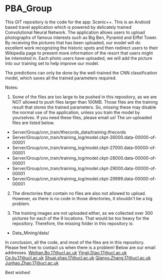 # PBA_Group
This GIT repository is the code for the app: Scenic++. This is an Android based travel application which is powered by delicately trained Convolutional Neural Network. The application allows users to upload photographs of famous interests such as Big Ben, Pyramid and Eiffel Tower. By receiving the pictures that has been uploaded, our model will do excellent work recognizing the historic spots and then redirect users to their Wikipedia page to present more information of the resort that users might be interested in. Each photo users have uploaded, we will add the picture into our training set to help improve our model.

The predictions can only be done by the well-trained the CNN classification model, which saves all the trained parameters required. 

Notes: 
1. Some of the files are too large to be pushed in this repository, as we are NOT allowed to push files larger than 100MB. Those files are the training result that stores the trained parameters. So, missing these may disable the normal use of the application, unless you train the model by yourselves. If you need these files, please email us! The un-uploaded files are listed below. 
  * Server/Group/cnn_train/tfrecords_data/training.tfrecords
  * Server/Group/cnn_train/training_log/model.ckpt-26000.data-00000-of-00001
  * Server/Group/cnn_train/training_log/model.ckpt-27000.data-00000-of-00001
  * Server/Group/cnn_train/training_log/model.ckpt-28000.data-00000-of-00001
  * Server/Group/cnn_train/training_log/model.ckpt-29000.data-00000-of-00001
  * Server/Group/cnn_train/training_log/model.ckpt-29999.data-00000-of-00001
  
2. The directories that contain no files are also not allowed to upload. However, as there is no code in those directories, it shouldn't be a big problem.

3. The training images are not uploaded either, as we collected over 300 pictures for each of the 9 locations. That would be too heavy for the repository. Therefore, the missing folder in this repository is:
  * Data_Mining/data/
  
In conclusion, all the code, and most of the files are in this repository. Please feel free to contact us when there is a problem! Below are our email addresses.
  Weihan.Bo.17@ucl.ac.uk
  Yingji.Diao.17@ucl.ac.uk
  Ce.liu.17@ucl.ac.uk
  Shuai.shao.17@ucl.ac.uk
  Qianyu.Zhang.17@ucl.ac.uk
  Junhao.Zhao.17@ucl.ac.uk

Best wishes!
